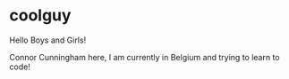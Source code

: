 # coolguy

Hello Boys and Girls!

Connor Cunningham here, 
I am currently in Belgium and trying to learn to code!
